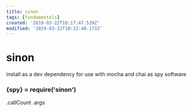 ```yaml
---
title: sinon
tags: [fundamentals]
created: '2019-03-22T10:17:47.539Z'
modified: '2019-03-22T10:22:40.173Z'
---
```


# sinon 

install as a dev dependency for use with mocha and chai as spy software
### {spy} = require('sinon')

.callCount
.args
